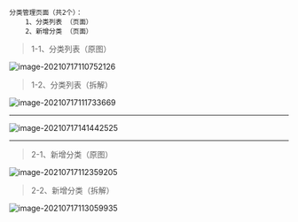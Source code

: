 ~~~
分类管理页面（共2个）：
	1、分类列表 （页面）
	2、新增分类 （页面）
~~~



> 1-1、分类列表（原图）

![image-20210717110752126](https://gitee.com/sheep-are-flying-in-the-sky/my-picture/raw/master/picture9/image-20210717110752126.png)



> 1-2、分类列表（拆解）

![image-20210717111733669](https://gitee.com/sheep-are-flying-in-the-sky/my-picture/raw/master/picture9/image-20210717111733669.png)

---

![image-20210717141442525](https://gitee.com/sheep-are-flying-in-the-sky/my-picture/raw/master/picture9/image-20210717141442525.png)

---





> 2-1、新增分类（原图）

![image-20210717112359205](https://gitee.com/sheep-are-flying-in-the-sky/my-picture/raw/master/picture9/image-20210717112359205.png)



> 2-2、新增分类（拆解）

![image-20210717113059935](https://gitee.com/sheep-are-flying-in-the-sky/my-picture/raw/master/picture9/image-20210717113059935.png)